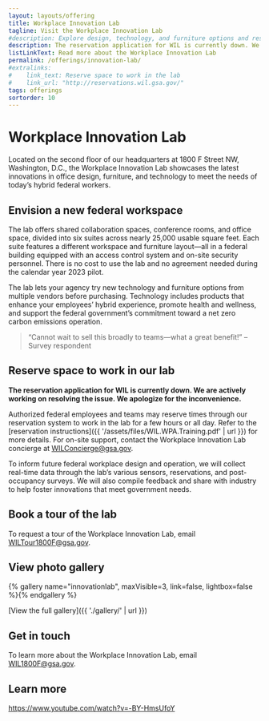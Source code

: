```yaml
---
layout: layouts/offering
title: Workplace Innovation Lab
tagline: Visit the Workplace Innovation Lab
#description: Explore design, technology, and furniture options and reserve space to work in GSA’s headquarters in Washington, D.C.
description: The reservation application for WIL is currently down. We are actively working on resolving the issue. We apologize for the inconvenience. 
listLinkText: Read more about the Workplace Innovation Lab
permalink: /offerings/innovation-lab/
#extralinks:
#    link_text: Reserve space to work in the lab
#    link_url: "http://reservations.wil.gsa.gov/"
tags: offerings
sortorder: 10
---
```


# Workplace Innovation Lab

Located on the second floor of our headquarters at 1800 F Street NW, Washington, D.C., the Workplace Innovation Lab showcases the latest innovations in office design, furniture, and technology to meet the needs of today’s hybrid federal workers.

## Envision a new federal workspace

The lab offers shared collaboration spaces, conference rooms, and office space, divided into six suites across nearly 25,000 usable square feet. Each suite features a different workspace and furniture layout—all in a federal building equipped with an access control system and on-site security personnel. There is no cost to use the lab and no agreement needed during the calendar year 2023 pilot.

The lab lets your agency try new technology and furniture options from multiple vendors before purchasing. Technology includes products that enhance your employees’ hybrid experience, promote health and wellness, and support the federal government’s commitment toward a net zero carbon emissions operation.

> “Cannot wait to sell this broadly to teams—what a great benefit!” –Survey respondent

## Reserve space to work in our lab
**The reservation application for WIL is currently down. We are actively working on resolving the issue. We apologize for the inconvenience.**

Authorized federal employees and teams may reserve times through our reservation system to work in the lab for a few hours or all day. Refer to the [reservation instructions]({{ '/assets/files/WIL.WPA.Training.pdf' | url }}) for more details. For on-site support, contact the Workplace Innovation Lab concierge at [WILConcierge@gsa.gov](mailto:WILConcierge@gsa.gov).

To inform future federal workplace design and operation, we will collect real-time data through the lab’s various sensors, reservations, and post-occupancy surveys. We will also compile feedback and share with industry to help foster innovations that meet government needs.

## Book a tour of the lab
To request a tour of the Workplace Innovation Lab, email [WILTour1800F@gsa.gov](mailto:WILTour1800F@gsa.gov).

## View photo gallery

{% gallery name="innovationlab", maxVisible=3, link=false, lightbox=false %}{% endgallery %}

[View the full gallery]({{ './gallery/' | url }})

## Get in touch
To learn more about the Workplace Innovation Lab, email [WIL1800F@gsa.gov](mailto:WIL1800F@gsa.gov).

## Learn more

https://www.youtube.com/watch?v=-BY-HmsUfoY
